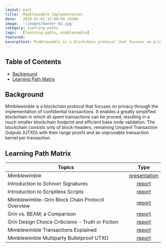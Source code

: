 ```yaml
---
layout: post
title:  Mimblewimble Implementation
date:   2020-01-02 15:00:00 +0300
image:  '/images/banner-02.jpg'
category: learning-paths
tags:   [learning-paths, mimblewimble]
featured:
excerpttext: Mimblewimble is a blockchain protocol that focuses on privacy through the implementation of confidential transactions.
---
```


## Table of Contents

- [Background](#background)
- [Learning Path Matrix](#learning-path-matrix)

## Background

Mimblewimble is a blockchain protocol that focuses on privacy through the implementation of confidential transactions.
It enables a greatly simplified blockchain in which all spent transactions can be pruned, resulting in a much smaller
blockchain footprint and efficient base node validation. The blockchain consists only of block-headers, remaining Unspent
Transaction Outputs (UTXO) with their range proofs and an unprunable transaction kernel per transaction.

## Learning Path Matrix

| Topics                                           |                             Type                             |
| ------------------------------------------------ | :----------------------------------------------------------: |
| Mimblewimble                                     | <span class="wrap_beg">[presentation](/cryptography/bulletproofs-and-mimblewimble)</span> |
| Introduction to Schnorr Signatures               | <span class="wrap_int">[report](/cryptography/introduction-schnorr-signatures)</span> |
| Introduction to Scriptless Scripts               | <span class="wrap_int">[report](/cryptography/introduction-to-scriptless-scripts)</span> |
| Mimblewimble-Grin Block Chain Protocol Overview  | <span class="wrap_int">[report](/protocols/grin-protocol-overview)</span> |
| Grin vs. BEAM; a Comparison                      | <span class="wrap_int">[report](/protocols/grin-vs-beam-comparison)</span> |
| Grin Design Choice Criticisms - Truth or Fiction | <span class="wrap_int">[report](/protocols/grin-design-choice-algorithms)</span> |
| Mimblewimble Transactions Explained              | <span class="wrap_int">[report](/protocols/mimblewimble-transactions-explained)</span> |
| Mimblewimble Multiparty Bulletproof UTXO         | <span class="wrap_adv">[report](/protocols/mimblewimble-mb-bp-utxo)</span> |
